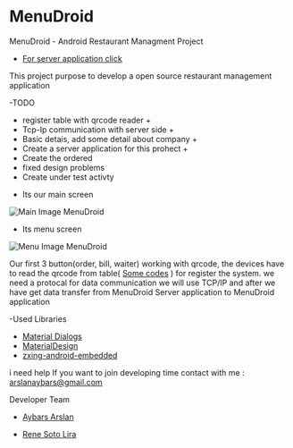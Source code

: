 # MenuDroid
MenuDroid - Android Restaurant Managment Project

* [For server application click](https://github.com/arslanaybars/MenuDroid-Server)


This project purpose to develop a open source restaurant management application

-TODO

* register table with qrcode reader +
* Tcp-Ip communication with server side +
* Basic detais, add some detail about company +
* Create a server application for this prohect +
* Create the ordered
* fixed design problems
* Create under test activty

- Its our main screen

![Main Image MenuDroid](https://github.com/arslanaybars/MenuDroid/blob/master/img/main_screen.png)

- Its menu screen

![Menu Image MenuDroid](https://github.com/arslanaybars/MenuDroid/blob/master/img/menu_screen.png)


Our first 3 button(order, bill, waiter) working with qrcode, the devices have to read the qrcode from table( [Some codes](https://github.com/arslanaybars/MenuDroid/tree/master/img/qrCodes) ) for register the system.
we need a protocal for data communication we will use TCP/IP and after we have get data transfer from MenuDroid Server application to MenuDroid application

-Used Libraries
* [Material Dialogs](https://github.com/afollestad/material-dialogs)
* [MaterialDesign](https://github.com/arslanaybars/awesome-android-ui)
* [zxing-android-embedded](https://github.com/journeyapps/zxing-android-embedded)

i need help If you want to join developing time contact with me : arslanaybars@gmail.com

Developer Team

* [Aybars Arslan](https://github.com/arslanaybars)

* [Rene Soto Lira](https://github.com/renekaigen)
